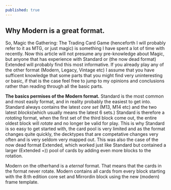 ```yaml
---
published: true
---
```


## Why Modern is a great format.

So, Magic the Gathering: The Trading Card Game (henceforth I will probably refer to it as MTG, or just magic) is something I have spent a lot of time with recently. Now this article will not presume any pre-knowledge about Magic, but anyone that has experience with Standard or (the now dead format) Extended will probably find this most informative. If you already play any of the other format (Modern, Legacy, Vintage etc) I assume that you have sufficent knowledge that some parts that you might find very uninteresting or basic, if that is the case feel free to jump to my opinions and conclusions rather than reading through all the basic parts.

**The basics permises of the Modern format.**
Standard is the most common and most easily format, and in reality probably the easiest to get into. Standard always contains the latest _core set_ (M13, M14 etc) and the two latest _blocks_(which usually means the latest 6 sets.)
Standard is therefore a _rotating_ format, when the first set of the third block come out, the entire oldest block will _rotate_ and no longer be valid for play. This is why Standard is so easy to get started with, the card pool is very limited and as the format changes quite quickly, the decktypes that are competative changes very often and is very seldom very mapped out. This was also the case of the now dead format Extended, which worked just like Standard but contained a larger (Extended =)) pool of cards by adding even more blocks to the rotation.

Modern on the otherhand is a _eternal_ format. That means that the cards in the format never rotate. Modern contains all cards from every block starting with the 8:th edition core set and Mirrordin block using the new (modern) frame template.
